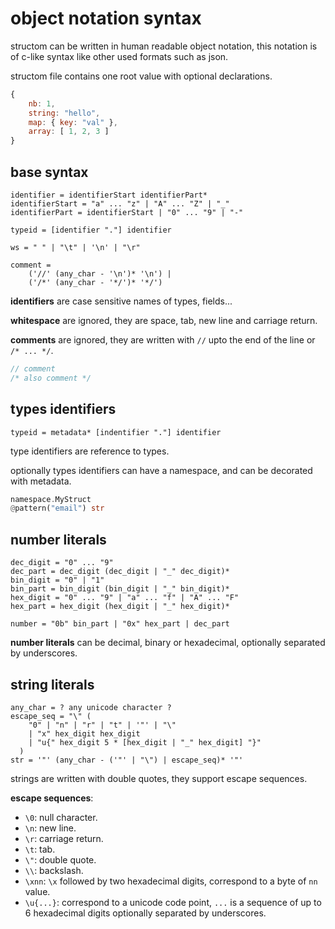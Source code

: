 # object notation syntax
structom can be written in human readable object notation, this notation is of c-like syntax like other used formats such as json.

structom file contains one root value with optional declarations.

```js
{
	nb: 1,
	string: "hello",
	map: { key: "val" },
	array: [ 1, 2, 3 ]
}
```

## base syntax
```
identifier = identifierStart identifierPart*
identifierStart = "a" ... "z" | "A" ... "Z" | "_"
identifierPart = identifierStart | "0" ... "9" | "-"

typeid = [identifier "."] identifier

ws = " " | "\t" | '\n' | "\r"

comment = 
	('//' (any_char - '\n')* '\n') |
	('/*' (any_char - '*/')* '*/')
```
**identifiers** are case sensitive names of types, fields...

**whitespace** are ignored, they are space, tab, new line and carriage return.

**comments** are ignored, they are written with `//` upto the end of the line or `/* ... */`.
```c
// comment
/* also comment */
```

## types identifiers
```
typeid = metadata* [indentifier "."] identifier
```
type identifiers are reference to types.

optionally types identifiers can have a namespace, and can be decorated with metadata.

```rust
namespace.MyStruct
@pattern("email") str
```

## number literals
```
dec_digit = "0" ... "9"
dec_part = dec_digit (dec_digit | "_" dec_digit)*
bin_digit = "0" | "1"
bin_part = bin_digit (bin_digit | "_" bin_digit)*
hex_digit = "0" ... "9" | "a" ... "f" | "A" ... "F"
hex_part = hex_digit (hex_digit | "_" hex_digit)*

number = "0b" bin_part | "0x" hex_part | dec_part
```
**number literals** can be decimal, binary or hexadecimal, optionally separated by underscores.

## string literals
```
any_char = ? any unicode character ?
escape_seq = "\" (
	"0" | "n" | "r" | "t" | '"' | "\" 
	| "x" hex_digit hex_digit 
	| "u{" hex_digit 5 * [hex_digit | "_" hex_digit] "}" 
  )
str = '"' (any_char - ('"' | "\") | escape_seq)* '"'
```
strings are written with double quotes, they support escape sequences.

**escape sequences**:
- `\0`: null character.
- `\n`: new line.
- `\r`: carriage return.
- `\t`: tab.
- `\"`: double quote.
- `\\`: backslash.
- `\xnn`: `\x` followed by two hexadecimal digits, correspond to a byte of `nn` value.
- `\u{...}`: correspond to a unicode code point, `...` is a sequence of up to 6 hexadecimal digits optionally separated by underscores.